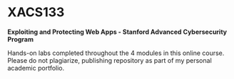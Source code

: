 # XACS133
**Exploiting and Protecting Web Apps - Stanford Advanced Cybersecurity Program**

Hands-on labs completed throughout the 4 modules in this online course. Please do not plagiarize, publishing repository as part of my personal academic portfolio.
